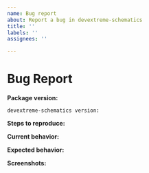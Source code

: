 ```yaml
---
name: Bug report
about: Report a bug in devextreme-schematics
title: ''
labels: ''
assignees: ''

---
```


<!-- *************************************************************************************************
To reduce the time it takes to process issues, search opened and closed tickets in our support center (https://www.devexpress.com/Support/Center/Question/List/1) before you submit a new issue. The tickets can contain resolutions, workarounds, or information about fixes.
******************************************************************************************************* -->

# Bug Report

<!-- Please provide the following information -->

**Package version:**

    devextreme-schematics version:

**Steps to reproduce:**

**Current behavior:**
<!-- Describe how the bug manifests. -->

**Expected behavior:**
<!-- Describe what you expect to happen. -->

**Screenshots:**
<!-- Add screenshots that demonstrate your problem if possible. -->
